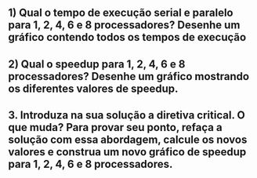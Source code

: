## 1) Qual o tempo de execução serial e paralelo para 1, 2, 4, 6 e 8 processadores? Desenhe um gráfico contendo todos os tempos de execução

## 2) Qual o speedup para 1, 2, 4, 6 e 8 processadores? Desenhe um gráfico mostrando os diferentes valores de speedup.

## 3. Introduza na sua solução a diretiva critical. O que muda? Para provar seu ponto, refaça a solução com essa abordagem, calcule os novos valores e construa um novo gráfico de speedup para 1, 2, 4, 6 e 8 processadores.

<!--IMPORTANTE: Adicione no README as especificações do processador utilizado para cada uma das execuções.-->

